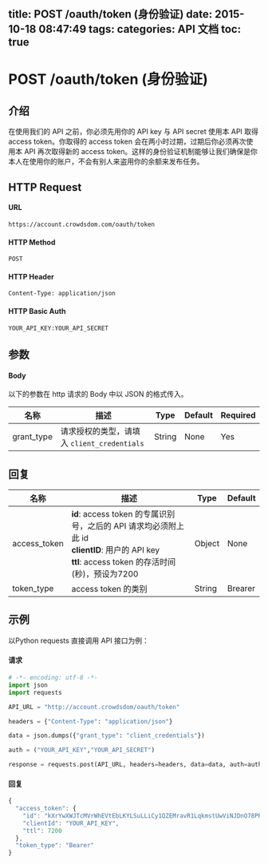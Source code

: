 title: POST /oauth/token (身份验证)
date: 2015-10-18 08:47:49
tags:
categories: API 文档
toc: true
---

# POST /oauth/token (身份验证)

## 介绍

在使用我们的 API 之前，你必须先用你的 API key 与 API secret 使用本 API 取得 access token。你取得的 access token 会在两小时过期，过期后你必须再次使用本 API 再次取得新的 access token。这样的身份验证机制能够让我们确保是你本人在使用你的账户，不会有别人来盗用你的余额来发布任务。

## HTTP Request

#### URL

`https://account.crowdsdom.com/oauth/token`

#### HTTP Method

`POST`

#### HTTP Header

`Content-Type: application/json`

#### HTTP Basic Auth
`YOUR_API_KEY:YOUR_API_SECRET`

## 参数

#### Body

以下的参数在 http 请求的 Body 中以 JSON 的格式传入。

名称 | 描述 | Type | Default | Required
--- | --- | --- | --- | ---
grant_type| 请求授权的类型，请填入 `client_credentials` | String | None | Yes

## 回复

名称 | 描述 | Type | Default
--- | --- | --- | --- 
access_token |  **id**: access token 的专属识别号，之后的 API 请求均必须附上此 id <br> **clientID**: 用户的 API key <br> **ttl**: access token 的存活时间 (秒)，预设为7200 | Object | None
token_type | access token 的类别 | String | Brearer

## 示例

以Python requests 直接调用 API 接口为例：

#### 请求

```python
# -*- encoding: utf-8 -*-
import json
import requests

API_URL = "http://account.crowdsdom/oauth/token"

headers = {"Content-Type": "application/json"}

data = json.dumps({"grant_type": "client_credentials"})

auth = ("YOUR_API_KEY","YOUR_API_SECRET")

response = requests.post(API_URL, headers=headers, data=data, auth=auth)

```

#### 回复 

```javascript
{
  "access_token": {
    "id": "kXrYwXWJTcMVrWhEVtEbLKYLSuLLiCy1QZEMravR1LqkmstUwViNJDnO78PRpzjk",
    "clientId": "YOUR_API_KEY",
    "ttl": 7200
  },
  "token_type": "Bearer"
}
```